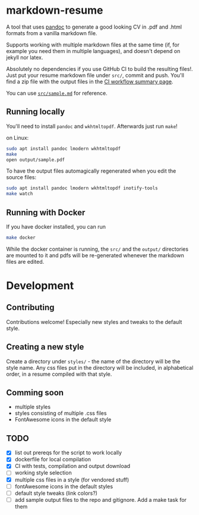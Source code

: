 # markdown-resume

A tool that uses [pandoc](https://pandoc.org/MANUAL.html#pandocs-markdown) to generate a good looking CV in .pdf and .html formats from a vanilla markdown file. 

Supports working with multiple markdown files at the same time (if, for example you need them in multiple languages), and doesn't depend on jekyll nor latex.

Absolutely no dependencies if you use GitHub CI to build the resulting files!. Just put your resume markdown file under `src/`, commit and push. You'll find a zip file with the output files in the [CI workflow summary page](https://github.com/actions/upload-artifact#where-does-the-upload-go).

You can use [`src/sample.md`](src/sample.md) for reference.

## Running locally

You'll need to install `pandoc` and `wkhtmltopdf`. Afterwards just run `make`!

on Linux:

```bash
sudo apt install pandoc lmodern wkhtmltopdf
make
open output/sample.pdf
```

To have the output files automagically regenerated when you edit the source files:

```bash
sudo apt install pandoc lmodern wkhtmltopdf inotify-tools
make watch
```

## Running with Docker

If you have docker installed, you can run

```bash
make docker
```

While the docker container is running, the `src/` and the `output/` directories are mounted to it and pdfs will be re-generated whenever the markdown files are edited.


# Development

## Contributing

Contributions welcome! Especially new styles and tweaks to the default style.

## Creating a new style

Create a directory under `styles/` - the name of the directory will be the style name.
Any css files put in the directory will be included, in alphabetical order, in a resume compiled with that style.

## Comming soon

- multiple styles
- styles consisting of multiple .css files
- FontAwesome icons in the default style


## TODO
- [x] list out prereqs for the script to work locally
- [x] dockerfile for local compilation
- [x] CI with tests, compilation and output download
- [ ] working style selection
- [x] multiple css files in a style (for vendored stuff)
- [ ] fontAwesome icons in the default styles
- [ ] default style tweaks (link colors?)
- [ ] add sample output files to the repo and gitignore. Add a make task for them
